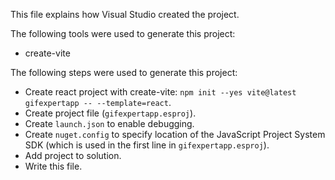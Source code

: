 This file explains how Visual Studio created the project.

The following tools were used to generate this project:
- create-vite

The following steps were used to generate this project:
- Create react project with create-vite: `npm init --yes vite@latest gifexpertapp -- --template=react`.
- Create project file (`gifexpertapp.esproj`).
- Create `launch.json` to enable debugging.
- Create `nuget.config` to specify location of the JavaScript Project System SDK (which is used in the first line in `gifexpertapp.esproj`).
- Add project to solution.
- Write this file.
